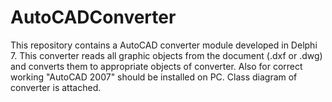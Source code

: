 AutoCADConverter
================

This repository contains a AutoCAD converter module developed in Delphi 7. This converter reads all graphic objects from the document (.dxf or .dwg) and converts them to appropriate objects of converter. Also for correct working "AutoCAD 2007" should be installed on PC. Class diagram of converter is attached.
